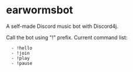 # earwormsbot
A self-made Discord music bot with Discord4j.

Call the bot using "!" prefix.
Current command list:
```
  - !hello
  - !join
  - !play
  - !pause
```
